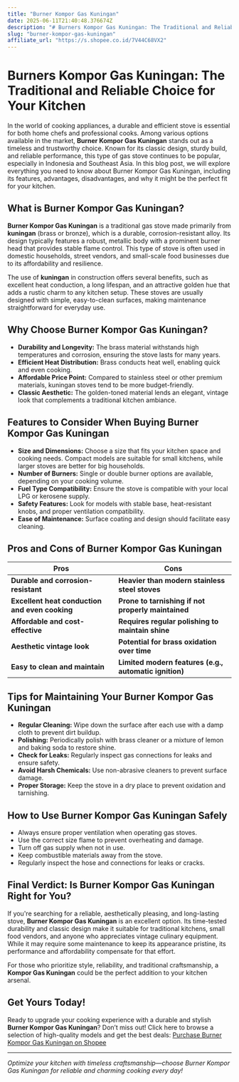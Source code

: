 ```yaml
---
title: "Burner Kompor Gas Kuningan"
date: 2025-06-11T21:40:48.376674Z
description: "# Burners Kompor Gas Kuningan: The Traditional and Reliable Choice for Your Kitchen..."
slug: "burner-kompor-gas-kuningan"
affiliate_url: "https://s.shopee.co.id/7V44C68VX2"
---
```

# Burners Kompor Gas Kuningan: The Traditional and Reliable Choice for Your Kitchen

In the world of cooking appliances, a durable and efficient stove is essential for both home chefs and professional cooks. Among various options available in the market, **Burner Kompor Gas Kuningan** stands out as a timeless and trustworthy choice. Known for its classic design, sturdy build, and reliable performance, this type of gas stove continues to be popular, especially in Indonesia and Southeast Asia. In this blog post, we will explore everything you need to know about Burner Kompor Gas Kuningan, including its features, advantages, disadvantages, and why it might be the perfect fit for your kitchen.

## What is Burner Kompor Gas Kuningan?

**Burner Kompor Gas Kuningan** is a traditional gas stove made primarily from **kuningan** (brass or bronze), which is a durable, corrosion-resistant alloy. Its design typically features a robust, metallic body with a prominent burner head that provides stable flame control. This type of stove is often used in domestic households, street vendors, and small-scale food businesses due to its affordability and resilience.

The use of **kuningan** in construction offers several benefits, such as excellent heat conduction, a long lifespan, and an attractive golden hue that adds a rustic charm to any kitchen setup. These stoves are usually designed with simple, easy-to-clean surfaces, making maintenance straightforward for everyday use.

## Why Choose Burner Kompor Gas Kuningan?

- **Durability and Longevity:** The brass material withstands high temperatures and corrosion, ensuring the stove lasts for many years.
- **Efficient Heat Distribution:** Brass conducts heat well, enabling quick and even cooking.
- **Affordable Price Point:** Compared to stainless steel or other premium materials, kuningan stoves tend to be more budget-friendly.
- **Classic Aesthetic:** The golden-toned material lends an elegant, vintage look that complements a traditional kitchen ambiance.

## Features to Consider When Buying Burner Kompor Gas Kuningan

- **Size and Dimensions:** Choose a size that fits your kitchen space and cooking needs. Compact models are suitable for small kitchens, while larger stoves are better for big households.
- **Number of Burners:** Single or double burner options are available, depending on your cooking volume.
- **Fuel Type Compatibility:** Ensure the stove is compatible with your local LPG or kerosene supply.
- **Safety Features:** Look for models with stable base, heat-resistant knobs, and proper ventilation compatibility.
- **Ease of Maintenance:** Surface coating and design should facilitate easy cleaning.

## Pros and Cons of Burner Kompor Gas Kuningan

| **Pros**                                            | **Cons**                                            |
|-----------------------------------------------------|----------------------------------------------------|
| **Durable and corrosion-resistant**               | **Heavier than modern stainless steel stoves**   |
| **Excellent heat conduction and even cooking**    | **Prone to tarnishing if not properly maintained** |
| **Affordable and cost-effective**                   | **Requires regular polishing to maintain shine**|
| **Aesthetic vintage look**                          | **Potential for brass oxidation over time**     |
| **Easy to clean and maintain**                      | **Limited modern features (e.g., automatic ignition)** |

## Tips for Maintaining Your Burner Kompor Gas Kuningan

- **Regular Cleaning:** Wipe down the surface after each use with a damp cloth to prevent dirt buildup.
- **Polishing:** Periodically polish with brass cleaner or a mixture of lemon and baking soda to restore shine.
- **Check for Leaks:** Regularly inspect gas connections for leaks and ensure safety.
- **Avoid Harsh Chemicals:** Use non-abrasive cleaners to prevent surface damage.
- **Proper Storage:** Keep the stove in a dry place to prevent oxidation and tarnishing.

## How to Use Burner Kompor Gas Kuningan Safely

- Always ensure proper ventilation when operating gas stoves.
- Use the correct size flame to prevent overheating and damage.
- Turn off gas supply when not in use.
- Keep combustible materials away from the stove.
- Regularly inspect the hose and connections for leaks or cracks.

## Final Verdict: Is Burner Kompor Gas Kuningan Right for You?

If you're searching for a reliable, aesthetically pleasing, and long-lasting stove, **Burner Kompor Gas Kuningan** is an excellent option. Its time-tested durability and classic design make it suitable for traditional kitchens, small food vendors, and anyone who appreciates vintage culinary equipment. While it may require some maintenance to keep its appearance pristine, its performance and affordability compensate for that effort.

For those who prioritize style, reliability, and traditional craftsmanship, a **Kompor Gas Kuningan** could be the perfect addition to your kitchen arsenal.

## Get Yours Today!

Ready to upgrade your cooking experience with a durable and stylish **Burner Kompor Gas Kuningan**? Don’t miss out! Click here to browse a selection of high-quality models and get the best deals: [Purchase Burner Kompor Gas Kuningan on Shopee](https://s.shopee.co.id/7V44C68VX2)

---

*Optimize your kitchen with timeless craftsmanship—choose Burner Kompor Gas Kuningan for reliable and charming cooking every day!*